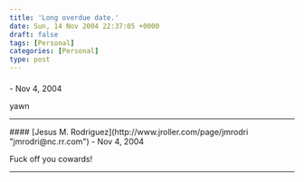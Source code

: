 ```yaml
---
title: 'Long overdue date.'
date: Sun, 14 Nov 2004 22:37:05 +0000
draft: false
tags: [Personal]
categories: [Personal]
type: post
---
```



#### 
[]( "") - <time datetime="2004-11-18 20:44:24">Nov 4, 2004</time>

yawn
<hr />
#### 
[Jesus M. Rodriguez](http://www.jroller.com/page/jmrodri "jmrodri@nc.rr.com") - <time datetime="2004-11-18 22:12:38">Nov 4, 2004</time>

Fuck off you cowards!
<hr />

